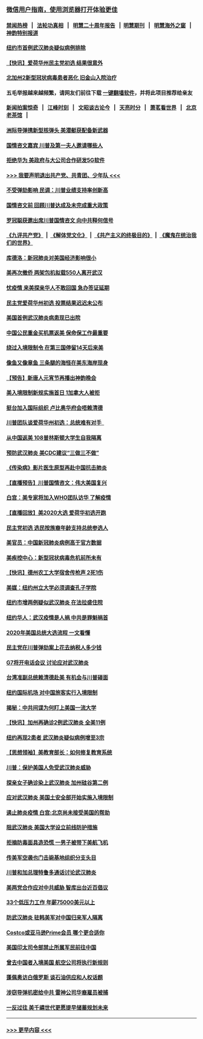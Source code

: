 ### [微信用户指南，使用浏览器打开体验更佳](https://github.com/gfw-breaker/banned-news1/blob/master/indexes/wechat-guide.md?t=0)
#### [禁闻热榜](热点新闻.md?t=0)  &nbsp;&nbsp;|&nbsp;&nbsp; [法轮功真相](https://github.com/gfw-breaker/truth/blob/master/README.md?t=0) &nbsp;&nbsp;|&nbsp;&nbsp; [明慧二十周年报告](https://github.com/gfw-breaker/mh-reports/blob/master/README.md?t=0) &nbsp;&nbsp;|&nbsp;&nbsp;[明慧期刊](https://github.com/gfw-breaker/mh-qikan) &nbsp;&nbsp;|&nbsp;&nbsp; [明慧海外之窗](https://github.com/gfw-breaker/mh-news/blob/master/README.md?t=0) &nbsp;&nbsp;|&nbsp;&nbsp; [神韵特别报道](https://github.com/gfw-breaker/mh-news/blob/master/shenyun.md?t=0)
#### [纽约市首例武汉肺炎疑似病例排除](../pages/nsc412/n11844989.md?t=02050901) 
#### [【快讯】爱荷华州民主党初选 结果很意外](../pages/nsc412/n11844878.md?t=02050901) 
#### [北加州2新型冠状病毒患者恶化 旧金山入院治疗](../pages/nsc412/n11844842.md?t=02050901) 
#### 五毛举报越来越频繁，请网友们前往下载 [一键翻墙软件](https://github.com/gfw-breaker/ssr-accounts)，并将此项目推荐给亲友
#### [新闻拍案惊奇](https://github.com/gfw-breaker/banned-news1/blob/master/pages/link4.md) &nbsp;&nbsp;|&nbsp;&nbsp; [江峰时刻](https://github.com/gfw-breaker/banned-news1/blob/master/pages/link4.md) &nbsp;&nbsp;|&nbsp;&nbsp; [文昭谈古论今](https://github.com/gfw-breaker/banned-news1/blob/master/pages/link4.md) &nbsp;&nbsp;|&nbsp;&nbsp; [天亮时分](https://github.com/gfw-breaker/banned-news1/blob/master/pages/link4.md) &nbsp;&nbsp;|&nbsp;&nbsp; [萧茗看世界](https://github.com/gfw-breaker/banned-news1/blob/master/pages/link4.md) &nbsp;&nbsp;|&nbsp;&nbsp; [北京老茶馆](https://github.com/gfw-breaker/banned-news1/blob/master/pages/link4.md) &nbsp;&nbsp;|&nbsp;&nbsp; 
#### [洲际导弹携新型核弹头 美潜艇获配备新武器](../pages/nsc412/n11844680.md?t=02050901) 
#### [国情咨文嘉宾 川普及第一夫人邀请哪些人](../pages/nsc412/n11844712.md?t=02050901) 
#### [拒绝华为 美政府与大公司合作研发5G软件](../pages/nsc412/n11844625.md?t=02050901) 
#### [>>> 我要声明退出共产党、共青团、少年队 <<<](https://github.com/begood0513/goodnews/blob/master/quit/letter.md) 
#### [不受弹劾影响 民调：川普业绩支持率创新高](../pages/nsc412/n11844622.md?t=02050901) 
#### [国情咨文前 回顾川普达成及未完成重大政策](../pages/nsc412/n11844581.md?t=02050901) 
#### [罗冠聪获邀出席川普国情咨文 向中共释何信号](../pages/nsc412/n11844355.md?t=02050901) 
#### [《九评共产党》](https://github.com/begood0513/9ping.md/blob/master/README.md) &nbsp;|&nbsp; [《解体党文化》](../../../../jtdwh.md/blob/master/README.md)  &nbsp;|&nbsp; [《共产主义的终极目的》](../../../../gczydzjmd.md/blob/master/README.md) &nbsp;|&nbsp; [《魔鬼在统治我们的世界》](../../../../mgztzwmdsj.md/blob/master/README.md) 
#### [库德洛：新冠肺炎对美国经济影响很小](../pages/nsc412/n11844418.md?t=02050901) 
#### [美再次撤侨 两架包机拟载550人离开武汉](../pages/nsc412/n11844407.md?t=02050901) 
#### [忧疫情 来美探亲华人不敢回国 急办签证延期](../pages/nsc412/n11843344.md?t=02050901) 
#### [民主党爱荷华州初选 投票结果迟迟未公布](../pages/nsc412/n11844207.md?t=02050901) 
#### [美国首例武汉肺炎病患现已出院](../pages/nsc412/n11842740.md?t=02050901) 
#### [中国公民重金买机票返美 保命保工作最重要](../pages/nsc412/n11843282.md?t=02050901) 
#### [绕过入境限制令  在第三国停留14天后来美](../pages/nsc412/n11843341.md?t=02050901) 
#### [像鱼又像章鱼 三条腿的海怪在美东海岸现身](../pages/nsc412/n11843092.md?t=02050901) 
#### [【预告】新唐人元宵节再播出神韵晚会](../pages/nsc412/n11843192.md?t=02050901) 
#### [美入境限制新规实施首日 1加拿大人被拒](../pages/nsc412/n11843058.md?t=02050901) 
#### [挺台加入国际组织 卢比奥华府会唔赖清德](../pages/nsc412/n11843023.md?t=02050901) 
#### [川普团队谈爱荷华州初选：总统难有对手  ](../pages/nsc412/n11842867.md?t=02050901) 
#### [从中国返美 108普林斯顿大学生自我隔离](../pages/nsc412/n11842714.md?t=02050901) 
#### [预防武汉肺炎 美CDC建议“三做三不做”](../pages/nsc412/n11842700.md?t=02050901) 
#### [《传染病》影片医生原型再赴中国抗击肺炎](../pages/nsc412/n11842626.md?t=02050901) 
#### [【直播预告】川普国情咨文：伟大美国复兴](../pages/nsc412/n11842079.md?t=02050901) 
#### [白宫：美专家将加入WHO团队访华 了解疫情](../pages/nsc412/n11842198.md?t=02050901) 
#### [【直播回放】美2020大选 爱荷华初选开跑](../pages/nsc412/n11841820.md?t=02050901) 
#### [民主党初选 选民按族裔年龄支持总统参选人](../pages/nsc412/n11842239.md?t=02050901) 
#### [美官员：中国新冠肺炎病例高于官方数据](../pages/nsc412/n11842452.md?t=02050901) 
#### [美疾控中心：新型冠状病毒危机前所未有](../pages/nsc412/n11842406.md?t=02050901) 
#### [【快讯】德州农工大学宿舍传枪声 2死1伤](../pages/nsc412/n11842279.md?t=02050901) 
#### [美媒：纽约州立大学必须调查孔子学院](../pages/nsc412/n11840637.md?t=02050901) 
#### [纽约市增两例疑似武汉肺炎 在法拉盛住院](../pages/nsc412/n11840625.md?t=02050901) 
#### [纽约华人：武汉疫情是人祸 中共是罪魁祸首](../pages/nsc412/n11840631.md?t=02050901) 
#### [2020年美国总统大选流程 一文看懂](../pages/nsc412/n11842056.md?t=02050901) 
#### [民主党在川普弹劾案上花去纳税人多少钱](../pages/nsc412/n11841941.md?t=02050901) 
#### [G7将开电话会议 讨论应对武汉肺炎](../pages/nsc412/n11841658.md?t=02050901) 
#### [台湾准副总统赖清德赴美 有机会与川普碰面](../pages/nsc412/n11841332.md?t=02050901) 
#### [纽约国际机场  对中国旅客实行入境限制](../pages/nsc412/n11840619.md?t=02050901) 
#### [揭秘：中共间谍为何盯上美国一流大学](../pages/nsc412/n11840270.md?t=02050901) 
#### [【快讯】加州再确诊2例武汉肺炎 全美11例](../pages/nsc412/n11840339.md?t=02050901) 
#### [纽约再现2患者 武汉肺炎疑似病例增至3宗](../pages/nsc412/n11840010.md?t=02050901) 
#### [【思想领袖】美教育部长：如何修复教育系统](../pages/nsc412/n11690865.md?t=02050901) 
#### [川普：保护美国人免受武汉肺炎威胁](../pages/nsc412/n11839718.md?t=02050901) 
#### [探亲女子确诊染上武汉肺炎 加州硅谷第二例](../pages/nsc412/n11839784.md?t=02050901) 
#### [应对武汉肺炎 美国土安全部开始实施入境限制](../pages/nsc412/n11839729.md?t=02050901) 
#### [遏止肺炎疫情 白宫:北京尚未接受美国的帮助](../pages/nsc412/n11839660.md?t=02050901) 
#### [阻武汉肺炎 美国大学设立前线防护措施](../pages/nsc412/n11839479.md?t=02050901) 
#### [拒摘防毒面具造恐慌 一男子被带下美航飞机](../pages/nsc412/n11839455.md?t=02050901) 
#### [传美军空袭也门击毙基地组织分支头目](../pages/nsc412/n11839210.md?t=02050901) 
#### [川普和加总理特鲁多通话讨论武汉肺炎](../pages/nsc412/n11839128.md?t=02050901) 
#### [美两党合作应对中共威胁 智库出台近百倡议](../pages/nsc412/n11838437.md?t=02050901) 
#### [33个低压力工作 年薪75000美元以上](../pages/nsc412/n11834441.md?t=02050901) 
#### [防武汉肺炎 驻韩美军对中国归来军人隔离](../pages/nsc412/n11838970.md?t=02050901) 
#### [Costco或亚马逊Prime会员 哪个更合适你](../pages/nsc412/n11834459.md?t=02050901) 
#### [美国印太司令部禁止所属军民前往中国](../pages/nsc412/n11838418.md?t=02050901) 
#### [曾去中国者入境美国 航空公司将执行新规则](../pages/nsc412/n11838375.md?t=02050901) 
#### [蓬佩奥访白俄罗斯 谈石油供应和人权话题](../pages/nsc412/n11838242.md?t=02050901) 
#### [涉窃导弹机密给中共 雷神公司华裔雇员被捕](../pages/nsc412/n11838129.md?t=02050901) 
#### [一反过往 美千禧世代更愿提早储蓄规划未来](../pages/nsc412/n11837601.md?t=02050901) 

----
#### [ >>> 更早内容 <<< ](../indexes/nsc412-earlier.md)
